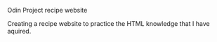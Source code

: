 Odin Project recipe website

Creating a recipe website to practice the HTML knowledge that I have aquired.